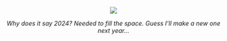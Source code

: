 <p align="center">
  <img src="https://github.com/mclaughlin-d/mclaughlin-d/assets/131609298/b9836abc-b5cd-4de1-9c1b-bc8e929e0c57"/>
</p>
<p align="center">
<em>Why does it say 2024? Needed to fill the space. Guess I'll make a new one next year...</em>
</p>
